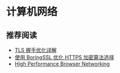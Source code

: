# 计算机网络

## 推荐阅读

- [TLS 握手优化详解](https://imququ.com/post/optimize-tls-handshake.html)
- [使用 BoringSSL 优化 HTTPS 加密算法选择](https://imququ.com/post/optimize-ssl-ciphers-with-boringssl.html)
- [High Performance Browser Networking](http://chimera.labs.oreilly.com/books/1230000000545/index.html)

